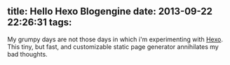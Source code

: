 title: Hello Hexo Blogengine
date: 2013-09-22 22:26:31
tags:
---

My grumpy days are not those days in which i'm experimenting with [Hexo].  
This tiny, but fast, and customizable static page generator annihilates my bad thoughts.

  [hexo]: http://zespia.tw/hexo/
